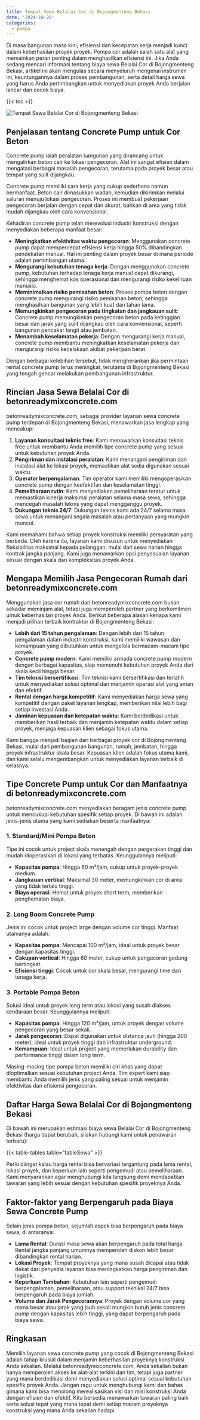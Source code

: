 ```yaml
---
title: Tempat Sewa Belalai Cor di Bojongmenteng Bekasi
date: '2024-10-28'
categories:
  - pompa
---
```


Di masa bangunan masa kini, efisiensi dan kecepatan kerja menjadi kunci dalam keberhasilan proyek proyek. Pompa cor adalah salah satu alat yang memainkan peran penting dalam menghasilkan efisiensi ini. Jika Anda sedang mencari informasi tentang biaya sewa Belalai Cor di Bojongmenteng Bekasi, artikel ini akan mengulas secara menyeluruh mengenai instrumen ini, keuntungannya dalam proses pembangunan, serta detail harga sewa yang harus Anda pertimbangkan untuk menyediakan proyek Anda berjalan lancar dan cocok biaya.

{{< toc >}}

![Tempat Sewa Belalai Cor di Bojongmenteng Bekasi](https://betoncor8.github.io/pump/concrete-pump%20(24).png)

## Penjelasan tentang Concrete Pump untuk Cor Beton

Concrete pump ialah peralatan bangunan yang dirancang untuk mengalirkan beton cair ke lokasi pengecoran. Alat ini sangat efisien dalam mengatasi berbagai masalah pengecoran, terutama pada proyek besar atau tempat yang sulit dijangkau.

Concrete pump memiliki cara kerja yang cukup sederhana namun bermanfaat. Beton cair dimasukkan wadah, kemudian dikirimkan melalui saluran menuju lokasi pengecoran. Proses ini membuat pekerjaan pengecoran berjalan dengan cepat dan akurat, bahkan di area yang tidak mudah dijangkau oleh cara konvensional.

Kehadiran concrete pump telah merevolusi industri konstruksi dengan menyediakan beberapa manfaat besar:

- **Meningkatkan efektivitas waktu pengecoran**: Menggunakan concrete pump dapat mempercepat efisiensi kerja hingga 50% dibandingkan pendekatan manual. Hal ini penting dalam proyek besar di mana periode adalah pertimbangan utama.
- **Mengurangi kebutuhan tenaga kerja**: Dengan menggunakan concrete pump, kebutuhan terhadap tenaga kerja manual dapat dikurangi, sehingga menghemat kos operasional dan mengurangi risiko kekeliruan manusia.
- **Meminimalkan risiko pemisahan beton**: Proses pompa beton dengan concrete pump mengurangi risiko pemisahan beton, sehingga menghasilkan bangunan yang lebih kuat dan tahan lama.
- **Memungkinkan pengecoran pada tingkatan dan jangkauan sulit**: Concrete pump memungkinkan pengecoran beton pada ketinggian besar dan jarak yang sulit dijangkau oleh cara konvensional, seperti bangunan pencakar langit atau jembatan.
- **Menambah keselamatan pekerja**: Dengan mengurangi kerja manual, concrete pump membantu meningkatkan keselamatan pekerja dan mengurangi risiko kecelakaan akibat pekerjaan berat.

Dengan berbagai kelebihan tersebut, tidak mengherankan jika permintaan rental concrete pump terus meningkat, terutama di Bojongmenteng Bekasi yang tengah gencar melakukan pembangunan infrastruktur.

## Rincian Jasa Sewa Belalai Cor di betonreadymixconcrete.com

betonreadymixconcrete.com, sebagai provider layanan sewa concrete pump terdepan di Bojongmenteng Bekasi, menawarkan jasa lengkap yang mencakup:

1. **Layanan konsultasi teknis free**: Kami menawarkan konsultasi teknis free untuk membantu Anda memilih tipe concrete pump yang sesuai untuk kebutuhan proyek Anda.
2. **Pengiriman dan instalasi peralatan**: Kami menangani pengiriman dan instalasi alat ke lokasi proyek, memastikan alat sedia digunakan sesuai waktu.
3. **Operator berpengalaman**: Tim operator kami memiliki mengoperasikan concrete pump dengan keefektifan dan keselamatan tinggi.
4. **Pemeliharaan rutin**: Kami menyediakan pemeliharaan teratur untuk memastikan kinerja maksimal peralatan selama masa sewa, sehingga mencegah masalah teknis yang dapat mengganggu proyek.
5. **Dukungan teknis 24/7**: Dukungan teknis kami ada 24/7 selama masa sewa untuk menangani segala masalah atau pertanyaan yang mungkin muncul.

Kami memahami bahwa setiap proyek konstruksi memiliki persyaratan yang berbeda. Oleh karena itu, layanan kami disusun untuk menyediakan fleksibilitas maksimal kepada pelanggan, mulai dari sewa harian hingga kontrak jangka panjang. Kami juga menawarkan opsi penyesuaian layanan sesuai dengan skala dan kompleksitas proyek Anda.

## Mengapa Memilih Jasa Pengecoran Rumah dari betonreadymixconcrete.com

Menggunakan jasa cor rumah dari betonreadymixconcrete.com bukan sekadar meminjam alat, tetapi juga memperoleh partner yang berkomitmen untuk keberhasilan proyek Anda. Berikut beberapa alasan kenapa kami menjadi pilihan terbaik kontraktor di Bojongmenteng Bekasi:

- **Lebih dari 15 tahun pengalaman**: Dengan lebih dari 15 tahun pengalaman dalam industri konstruksi, kami memiliki wawasan dan kemampuan yang dibutuhkan untuk mengelola bermacam-macam tipe proyek.
- **Concrete pump modern**: Kami memiliki armada concrete pump modern dengan berbagai kapasitas, siap memenuhi kebutuhan proyek Anda dari skala kecil hingga besar.
- **Tim teknisi bersertifikasi**: Tim teknisi kami bersertifikasi dan terlatih untuk menyediakan solusi optimal dan menjamin operasi alat yang aman dan efektif.
- **Rental dengan harga kompetitif**: Kami menyediakan harga sewa yang kompetitif dengan paket layanan lengkap, memberikan nilai lebih bagi setiap investasi Anda.
- **Jaminan kepuasan dan ketepatan waktu**: Kami berdedikasi untuk memberikan hasil terbaik dan menjamin ketepatan waktu dalam setiap proyek, menjaga kepuasan klien sebagai fokus utama.

Kami bangga menjadi bagian dari berbagai proyek cor di Bojongmenteng Bekasi, mulai dari pembangunan bangunan, rumah, jembatan, hingga proyek infrastruktur skala besar. Kepuasan klien adalah fokus utama kami, dan kami selalu mengembangkan untuk menyediakan layanan terbaik di kelasnya.

## Tipe Concrete Pump untuk Cor dan Manfaatnya di betonreadymixconcrete.com

betonreadymixconcrete.com menyediakan beragam jenis concrete pump untuk mencukupi kebutuhan spesifik setiap proyek. Di bawah ini adalah jenis-jenis utama yang kami sediakan beserta manfaatnya:

### 1\. Standard/Mini Pompa Beton

Tipe ini cocok untuk project skala menengah dengan pergerakan tinggi dan mudah dioperasikan di lokasi yang terbatas. Keunggulannya meliputi:

- **Kapasitas pompa**: Hingga 60 m³/jam, cukup untuk proyek-proyek medium.
- **Jangkauan vertikal**: Maksimal 30 meter, memungkinkan cor di area yang tidak terlalu tinggi.
- **Biaya operasi**: Hemat untuk proyek short term, memberikan penghematan biaya.

### 2\. Long Boom Concrete Pump

Jenis ini cocok untuk project large dengan volume cor tinggi. Manfaat utamanya adalah:

- **Kapasitas pompa**: Mencapai 100 m³/jam, ideal untuk proyek besar dengan kapasitas tinggi.
- **Cakupan vertical**: Hingga 60 meter, cukup untuk pengecoran gedung bertingkat.
- **Efisiensi tinggi**: Cocok untuk cor skala besar, mengurangi time dan tenaga kerja.

### 3\. Portable Pompa Beton

Solusi ideal untuk proyek long term atau lokasi yang susah diakses kendaraan besar. Keunggulannya meliputi:

- **Kapasitas pompa**: Hingga 120 m³/jam, untuk proyek dengan volume pengecoran yang besar sekali.
- **Jarak pengecoran**: Dapat digunakan untuk distance jauh (hingga 200 meter), ideal untuk proyek tinggi dan infrastruktur underground.
- **Kemampuan**: Ideal untuk project yang memerlukan durability dan performance tinggi dalam long term.

Masing-masing tipe pompa beton memiliki ciri khas yang dapat dioptimalkan sesuai kebutuhan project Anda. Tim expert kami siap membantu Anda memilih jenis yang paling sesuai untuk menjamin efektivitas dan efisiensi pengecoran.

## Daftar Harga Sewa Belalai Cor di Bojongmenteng Bekasi

Di bawah ini merupakan estimasi biaya sewa Belalai Cor di Bojongmenteng Bekasi (harga dapat berubah, silakan hubungi kami untuk penawaran terbaru):

{{< table-tables table="tableSewa" >}}

Perlu diingat kalau harga rental bisa bervariasi tergantung pada lama rental, lokasi proyek, dan keperluan lain seperti pengemudi atau pemeliharaan. Kami menyarankan agar menghubungi kita langsung demi mendapatkan tawaran yang lebih sesuai dengan kebutuhan spesifik proyeknya Anda.

## Faktor-faktor yang Berpengaruh pada Biaya Sewa Concrete Pump

Selain jenis pompa beton, sejumlah aspek bisa berpengaruh pada biaya sewa, di antaranya:

- **Lama Rental**: Durasi masa sewa akan berpengaruh pada total harga. Rental jangka panjang umumnya memperoleh diskon lebih besar dibandingkan rental harian.
- **Lokasi Proyek**: Tempat proyeknya yang mana susah dicapai atau tidak dekat dari penyedia layanan bisa meningkatkan harga pengiriman dan logistik.
- **Keperluan Tambahan**: Kebutuhan lain seperti pengemudi berpengalaman, pemeliharaan, atau support teknikal 24/7 bisa berpengaruh pada biaya jumlah.
- **Volume dan Jarak Pengecorannya**: Proyek dengan volume cor yang mana besar atau jarak yang jauh sekali mungkin butuh jenis concrete pump dengan kapasitas lebih tinggi, yang dapat berpengaruh pada biaya sewa.

## Ringkasan

Memilih layanan sewa concrete pump yang cocok di Bojongmenteng Bekasi adalah tahap krusial dalam menjamin keberhasilan proyeknya konstruksi Anda sekalian. Melalui betonreadymixconcrete.com, Anda sekalian bukan hanya memperoleh akses ke alat-alat terkini dan tim, tetapi juga partner yang mana berdedikasi demi menyediakan solusi optimal sesuai kebutuhan spesifik proyek Anda. Jangan ragu untuk menghubungi kami dan bahas gimana kami bisa menolong merealisasikan visi dan misi konstruksi Anda dengan efisien dan efektif. Kita bersedia menawarkan tawaran paling baik serta solusi tepat yang mana tepat demi setiap macam proyeknya konstruksi yang mana Anda sekalian hadapi.
